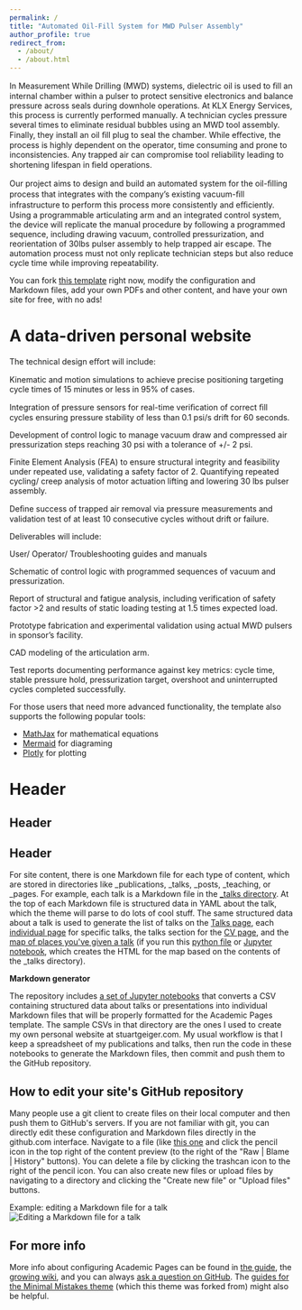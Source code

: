 ```yaml
---
permalink: /
title: "Automated Oil-Fill System for MWD Pulser Assembly"
author_profile: true
redirect_from: 
  - /about/
  - /about.html
---
```


In Measurement While Drilling (MWD) systems, dielectric oil is used to ﬁll an internal chamber within a pulser to protect sensitive electronics and balance pressure across seals during downhole operations. At KLX Energy Services, this process is currently performed manually. A technician cycles pressure several times to eliminate residual bubbles using an MWD tool assembly. Finally, they install an oil ﬁll plug to seal the chamber. While eﬀective, the process is highly dependent on the operator, time consuming and prone to inconsistencies. Any trapped air can compromise tool reliability leading to shortening lifespan in ﬁeld operations. 

Our project aims to design and build an automated system for the oil-ﬁlling process that integrates with the company’s existing vacuum-ﬁll infrastructure to perform this process more consistently and eﬃciently. Using a programmable articulating arm and an integrated control system, the device will replicate the manual procedure by following a programmed sequence, including drawing vacuum, controlled pressurization, and reorientation of 30lbs pulser assembly to help trapped air escape.  The automation process must not only replicate technician steps but also reduce cycle time while improving repeatability. 

 You can fork [this template](https://github.com/academicpages/academicpages.github.io) right now, modify the configuration and Markdown files, add your own PDFs and other content, and have your own site for free, with no ads!

A data-driven personal website
======
The technical design eﬀort will include: 

Kinematic and motion simulations to achieve precise positioning targeting cycle times of 15 minutes or less in 95% of cases. 

Integration of pressure sensors for real-time veriﬁcation of correct ﬁll cycles ensuring pressure stability of less than 0.1 psi/s drift for 60 seconds. 

Development of control logic to manage vacuum draw and compressed air pressurization steps reaching 30 psi with a tolerance of +/- 2 psi. 

Finite Element Analysis (FEA) to ensure structural integrity and feasibility under repeated use, validating a safety factor of 2.  Quantifying repeated cycling/ creep analysis of motor actuation lifting and lowering 30 lbs pulser assembly. 

Deﬁne success of trapped air removal via pressure measurements and validation test of at least 10 consecutive cycles without drift or failure. 

  

Deliverables will include: 

User/ Operator/ Troubleshooting guides and manuals 

Schematic of control logic with programmed sequences of vacuum and pressurization. 

Report of structural and fatigue analysis, including verification of safety factor >2 and results of static loading testing at 1.5 times expected load. 

Prototype fabrication and experimental validation using actual MWD pulsers in sponsor’s facility. 

CAD modeling of the articulation arm. 

Test reports documenting performance against key metrics: cycle time, stable pressure hold, pressurization target, overshoot and uninterrupted cycles completed successfully.  

For those users that need more advanced functionality, the template also supports the following popular tools:
- [MathJax](https://www.mathjax.org/) for mathematical equations
- [Mermaid](https://mermaid.js.org/) for diagraming
- [Plotly](https://plotly.com/javascript/) for plotting

Header
======


Header
------


Header
------
For site content, there is one Markdown file for each type of content, which are stored in directories like _publications, _talks, _posts, _teaching, or _pages. For example, each talk is a Markdown file in the [_talks directory](https://github.com/academicpages/academicpages.github.io/tree/master/_talks). At the top of each Markdown file is structured data in YAML about the talk, which the theme will parse to do lots of cool stuff. The same structured data about a talk is used to generate the list of talks on the [Talks page](https://academicpages.github.io/talks), each [individual page](https://academicpages.github.io/talks/2012-03-01-talk-1) for specific talks, the talks section for the [CV page](https://academicpages.github.io/cv), and the [map of places you've given a talk](https://academicpages.github.io/talkmap.html) (if you run this [python file](https://github.com/academicpages/academicpages.github.io/blob/master/talkmap.py) or [Jupyter notebook](https://github.com/academicpages/academicpages.github.io/blob/master/talkmap.ipynb), which creates the HTML for the map based on the contents of the _talks directory).

**Markdown generator**

The repository includes [a set of Jupyter notebooks](https://github.com/academicpages/academicpages.github.io/tree/master/markdown_generator
) that converts a CSV containing structured data about talks or presentations into individual Markdown files that will be properly formatted for the Academic Pages template. The sample CSVs in that directory are the ones I used to create my own personal website at stuartgeiger.com. My usual workflow is that I keep a spreadsheet of my publications and talks, then run the code in these notebooks to generate the Markdown files, then commit and push them to the GitHub repository.

How to edit your site's GitHub repository
------
Many people use a git client to create files on their local computer and then push them to GitHub's servers. If you are not familiar with git, you can directly edit these configuration and Markdown files directly in the github.com interface. Navigate to a file (like [this one](https://github.com/academicpages/academicpages.github.io/blob/master/_talks/2012-03-01-talk-1.md) and click the pencil icon in the top right of the content preview (to the right of the "Raw | Blame | History" buttons). You can delete a file by clicking the trashcan icon to the right of the pencil icon. You can also create new files or upload files by navigating to a directory and clicking the "Create new file" or "Upload files" buttons. 

Example: editing a Markdown file for a talk
![Editing a Markdown file for a talk](/images/editing-talk.png)

For more info
------
More info about configuring Academic Pages can be found in [the guide](https://academicpages.github.io/markdown/), the [growing wiki](https://github.com/academicpages/academicpages.github.io/wiki), and you can always [ask a question on GitHub](https://github.com/academicpages/academicpages.github.io/discussions). The [guides for the Minimal Mistakes theme](https://mmistakes.github.io/minimal-mistakes/docs/configuration/) (which this theme was forked from) might also be helpful.
